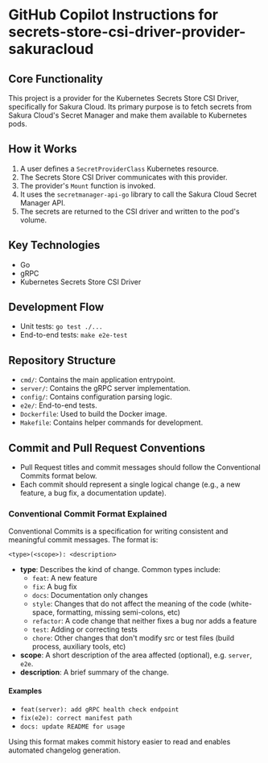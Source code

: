 # GitHub Copilot Instructions for secrets-store-csi-driver-provider-sakuracloud

## Core Functionality

This project is a provider for the Kubernetes Secrets Store CSI Driver, specifically for Sakura Cloud. Its primary purpose is to fetch secrets from Sakura Cloud's Secret Manager and make them available to Kubernetes pods.

## How it Works

1. A user defines a `SecretProviderClass` Kubernetes resource.
2. The Secrets Store CSI Driver communicates with this provider.
3. The provider's `Mount` function is invoked.
4. It uses the `secretmanager-api-go` library to call the Sakura Cloud Secret Manager API.
5. The secrets are returned to the CSI driver and written to the pod's volume.

## Key Technologies

- Go
- gRPC
- Kubernetes Secrets Store CSI Driver

## Development Flow

- Unit tests: `go test ./...`
- End-to-end tests: `make e2e-test`

## Repository Structure

- `cmd/`: Contains the main application entrypoint.
- `server/`: Contains the gRPC server implementation.
- `config/`: Contains configuration parsing logic.
- `e2e/`: End-to-end tests.
- `Dockerfile`: Used to build the Docker image.
- `Makefile`: Contains helper commands for development.

## Commit and Pull Request Conventions

- Pull Request titles and commit messages should follow the Conventional Commits format below.
- Each commit should represent a single logical change (e.g., a new feature, a bug fix, a documentation update).

### Conventional Commit Format Explained

Conventional Commits is a specification for writing consistent and meaningful commit messages. The format is:

```
<type>(<scope>): <description>
```

- **type**: Describes the kind of change. Common types include:
    - `feat`: A new feature
    - `fix`: A bug fix
    - `docs`: Documentation only changes
    - `style`: Changes that do not affect the meaning of the code (white-space, formatting, missing semi-colons, etc)
    - `refactor`: A code change that neither fixes a bug nor adds a feature
    - `test`: Adding or correcting tests
    - `chore`: Other changes that don't modify src or test files (build process, auxiliary tools, etc)
- **scope**: A short description of the area affected (optional), e.g. `server`, `e2e`.
- **description**: A brief summary of the change.

#### Examples

- `feat(server): add gRPC health check endpoint`
- `fix(e2e): correct manifest path`
- `docs: update README for usage`

Using this format makes commit history easier to read and enables automated changelog generation.
